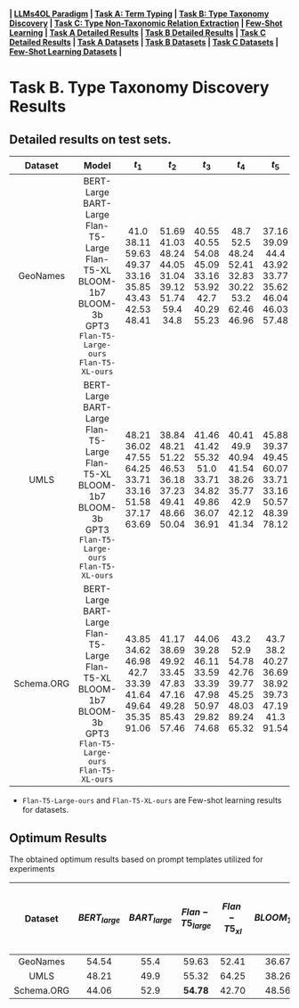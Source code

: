 
**| [LLMs4OL Paradigm](../../README.md#llms4ol-paradigm) | [Task A: Term Typing](../../TaskA/README.md) | [Task B: Type Taxonomy Discovery](../../TaskB/README.md) | [Task C: Type Non-Taxonomic Relation Extraction](../../TaskC/README.md) | [Few-Shot Learning](../../FSL/README.md) | [Task A Detailed Results](../../TaskA/results/readme.md) | [Task B Detailed Results](../../TaskB/results/readme.md) | [Task C Detailed Results](../../TaskC/results/readme.md) | [Task A Datasets](../../datasets/TaskA/README.md) | [Task B Datasets](../../datasets/TaskB/README.md) | [Task C Datasets](../../datasets/TaskC/README.md) | [Few-Shot Learning Datasets](../../datasets/FSL/README.md) |**



# Task B. Type Taxonomy Discovery Results

## Detailed results on test sets.

|  Dataset   |                                                                  Model                                                                   |                                  $t_1$                                   |                                   $t_2$                                    |                                 $t_3$                                  |                                    $t_4$                                     |                                 $t_5$                                  |                                  $t_6$                                  |                                   $t_7$                                   |                                  $t_8$                                  |
|:----------:|:----------------------------------------------------------------------------------------------------------------------------------------:|:------------------------------------------------------------------------:|:--------------------------------------------------------------------------:|:----------------------------------------------------------------------:|:----------------------------------------------------------------------------:|:----------------------------------------------------------------------:|:-----------------------------------------------------------------------:|:-------------------------------------------------------------------------:|:-----------------------------------------------------------------------:|
|  GeoNames  |  BERT-Large<br>BART-Large<br>Flan-T5-Large<br>Flan-T5-XL<br>BLOOM-1b7<br>BLOOM-3b<br>GPT3 <br>`Flan-T5-Large-ours`<br>`Flan-T5-XL-ours`  |  41.0<br>  38.11<br>  59.63<br>  49.37<br>  33.16<br>  35.85<br>  43.43<br>  42.53<br>  48.41 |51.69<br>  41.03<br>  48.24<br>  44.05<br>  31.04<br>  39.12<br>  51.74<br>  59.4<br>  34.8 |40.55<br>  40.55<br>  54.08<br>  45.09<br>  33.16<br>  53.92<br>  42.7<br>  40.29<br>  55.23 |48.7<br>  52.5<br>  48.24<br>  52.41<br>  32.83<br>  30.22<br>  53.2<br>  62.46<br>  46.96 |37.16<br>  39.09<br>  44.4<br>  43.92<br>  33.77<br>  35.62<br>  46.04<br>  46.03<br>  57.48 |41.07<br>  45.8<br>  51.3<br>  46.34<br>  33.53<br>  33.6<br>  52.56<br>  57.41<br>  36.29 |41.7<br>  36.67<br>  36.4<br>  49.98<br>  36.67<br>  48.26<br>  45.49<br>  42.49<br>  59.05 |54.54<br>  55.4<br>  38.44<br>  44.29<br>  32.92<br>  37.73<br>  52.62<br>  62.04<br>  49.26 |
|    UMLS    |  BERT-Large<br>BART-Large<br>Flan-T5-Large<br>Flan-T5-XL<br>BLOOM-1b7<br>BLOOM-3b<br>GPT3 <br>`Flan-T5-Large-ours`<br>`Flan-T5-XL-ours`  | 48.21<br>  36.02<br>  47.55<br>  64.25<br>  33.71<br>  33.16<br>  51.58<br>  37.17<br>  63.69 |38.84<br>  48.21<br>  51.22<br>  46.53<br>  36.18<br>  37.23<br>  49.41<br>  48.66<br>  50.04 |41.46<br>  41.42<br>  55.32<br>  51.0<br>  33.71<br>  34.82<br>  49.86<br>  36.07<br>  36.91 |40.41<br>  49.9<br>  40.94<br>  41.54<br>  38.26<br>  35.77<br>  42.9<br>  42.12<br>  41.34 |45.88<br>  39.37<br>  49.45<br>  60.07<br>  33.71<br>  33.16<br>  50.57<br>  48.39<br>  78.12 |40.91<br>  47.47<br>  50.87<br>  42.83<br>  35.89<br>  35.89<br>  46.07<br>  46.65<br>  50.12 |41.04<br>  42.39<br>  44.23<br>  51.25<br>  33.27<br>  33.05<br>  45.36<br>  53.42<br>  79.25 |42.92<br>  45.46<br>  42.9<br>  41.18<br>  33.6<br>  37.48<br>  46.72<br>  35.97<br>  39.27 |
| Schema.ORG | BERT-Large<br>BART-Large<br>Flan-T5-Large<br>Flan-T5-XL<br>BLOOM-1b7<br>BLOOM-3b<br>GPT3  <br>`Flan-T5-Large-ours`<br>`Flan-T5-XL-ours` | 43.85<br>  34.62<br>  46.98<br>  42.7<br>  33.39<br>  41.64<br>  49.64<br>  35.35<br>  91.06 |41.17<br>  38.69<br>  49.92<br>  33.45<br>  47.83<br>  47.16<br>  49.28<br>  85.43<br>  57.46 |44.06<br>  39.28<br>  46.11<br>  33.59<br>  33.39<br>  47.98<br>  50.97<br>  29.82<br>  74.68 |43.2<br>  52.9<br>  54.78<br>  42.76<br>  39.77<br>  45.25<br>  48.03<br>  89.24<br>  65.32 |43.7<br>  38.2<br>  40.27<br>  36.69<br>  38.92<br>  39.73<br>  47.19<br>  41.3<br>  91.54 |40.05<br>  41.17<br>  54.47<br>  34.04<br>  48.56<br>  40.75<br>  48.63<br>  91.68<br>  50.63 |42.15<br>  43.26<br>  42.06<br>  33.75<br>  44.35<br>  51.28<br>  48.87<br>  42.46<br>  91.7 |43.72<br>  42.74<br>  47.93<br>  36.45<br>  39.57<br>  48.73<br>  49.48<br>  56.39<br>  33.33 |
* `Flan-T5-Large-ours` and `Flan-T5-XL-ours` are Few-shot learning results for datasets.


## Optimum Results
The obtained optimum results based on prompt templates utilized for experiments

|  Dataset   | $BERT_{large}$ | $BART_{large}$ | $Flan-T5_{large}$ | $Flan-T5_{xl}$ | $BLOOM_{1b7}$ | $BLOOM_{3b7}$ | $GPT3$ | $Flan-T5-Large-ours$ | $Flan-T5-XL-ours$ |
|:----------:|:--------------:|:--------------:|:-----------------:|:--------------:|:-------------:|:-------------:|:------:|:--------------------:|:-----------------:|
|  GeoNames  |    54.54       |     55.4       |       59.63       |     52.41      |   36.67       |     48.26     | 53.2   |      **62.46**       |       59.05       |
|    UMLS    |     48.21      |      49.9      |       55.32       |     64.25      |     38.26     |     37.48     | 51.58  |        53.42         |     **79.25**     |
| Schema.ORG |     44.06      |      52.9      |     **54.78**     |     42.70      |     48.56     |   51.28       | 50.97  |        91.68         |     **91.70**     |

